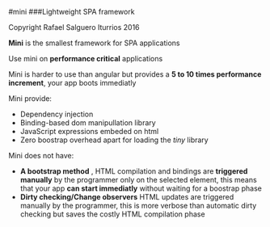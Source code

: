 #mini
###Lightweight SPA framework

Copyright Rafael Salguero Iturrios 2016

**Mini** is the smallest framework for SPA applications

Use mini on **performance critical** applications

Mini is harder to use than angular but provides a **5 to 10 times performance increment**, your app boots immediatly

Mini provide:
- Dependency injection
- Binding-based dom manipullation library
- JavaScript expressions embeded on html
- Zero boostrap overhead apart for loading the *tiny* library

Mini does not have:
- **A bootstrap method** , HTML compilation and bindings are **triggered manually**
by the programmer only on the selected element, this means that your 
app **can start immediatly** without waiting for a boostrap phase
- **Dirty checking/Change observers** HTML updates are triggered manually by the programmer, this is more verbose than automatic dirty checking but saves the costly HTML compilation phase
